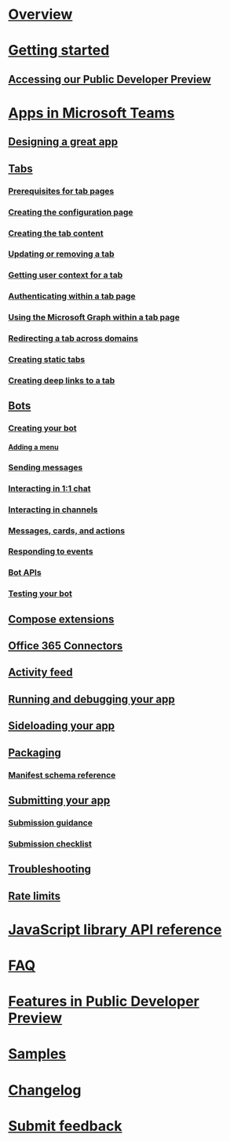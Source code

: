 # [Overview](index.md)
# [Getting started](setup.md)
## [Accessing our Public Developer Preview](publicpreview.md)
# [Apps in Microsoft Teams](teamsapps.md)
## [Designing a great app](design.md)
## [Tabs](tabs.md)
### [Prerequisites for tab pages](prerequisites.md)
### [Creating the configuration page](createconfigpage.md)
### [Creating the tab content](createcontentpage.md)
### [Updating or removing a tab](updateremove.md)
### [Getting user context for a tab](getusercontext.md)
### [Authenticating within a tab page](auth.md)
### [Using the Microsoft Graph within a tab page](graph.md)
### [Redirecting a tab across domains](crossdomain.md)
### [Creating static tabs](statictab.md)
### [Creating deep links to a tab](deeplinks.md)
## [Bots](bots.md)
### [Creating your bot](botscreate.md)
#### [Adding a menu](botmenu.md)
### [Sending messages](botsconversation.md)
### [Interacting in 1:1 chat](bots1on1.md)
### [Interacting in channels](botsinchannels.md)
### [Messages, cards, and actions](botsmessages.md)
### [Responding to events](botevents.md)
### [Bot APIs](botapis.md)
### [Testing your bot](botsadd.md)
## [Compose extensions](composeextensions.md)
## [Office 365 Connectors](connectors.md)
## [Activity feed](activityfeed.md)
## [Running and debugging your app](debugging.md)
## [Sideloading your app](sideload.md)
## [Packaging](createpackage.md)
### [Manifest schema reference](schema.md)
## [Submitting your app](submission.md)
### [Submission guidance](submissionguidance.md)
### [Submission checklist](submissionchecklist.md)
## [Troubleshooting](troubleshooting.md)
## [Rate limits](ratelimiting.md)
# [JavaScript library API reference](jslibrary.md)
# [FAQ](faq.md)
# [Features in Public Developer Preview](previewfeatures.md)
# [Samples](samples.md)
# [Changelog](changelog.md)
# [Submit feedback](feedback.md)
